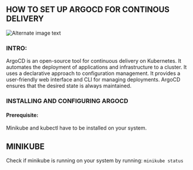 ## HOW TO SET UP ARGOCD FOR CONTINOUS DELIVERY

![Alternate image text](https://sdbrett.com/assets/images/argo-horizontal-color.svg)

### INTRO:
ArgoCD is an open-source tool for continuous delivery on Kubernetes. It automates the deployment of applications and infrastructure to a cluster. It uses a declarative approach to configuration management. It provides a user-friendly web interface and CLI for managing deployments. ArgoCD ensures that the desired state is always maintained.

### INSTALLING AND CONFIGURING ARGOCD
#### Prerequisite:
Minikube and kubectl have to be installed on your system.

## MINIKUBE
Check if minikube is running on your system by running:
`minikube status` 




